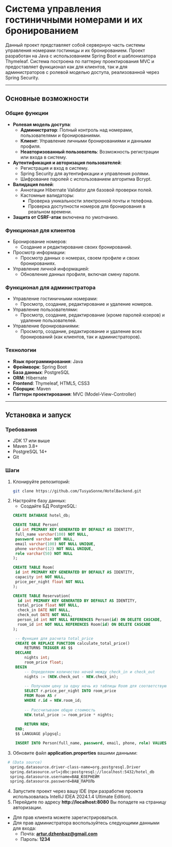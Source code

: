 # Система управления гостиничными номерами и их бронированием

Данный проект представляет собой серверную часть системы управления номерами гостиницы и их бронированием. Проект разработан на Java с использованием Spring Boot и шаблонизатора Thymeleaf. Система построена по паттерну проектирования MVC и предоставляет функционал как для клиентов, так и для администраторов с ролевой моделью доступа, реализованной через Spring Security.

---

## Основные возможности

### Общие функции
- **Ролевая модель доступа**:
  - **Администратор**: Полный контроль над номерами, пользователями и бронированиями.
  - **Клиент**: Управление личными бронированиями и данными профиля.
  - **Неавторизованный пользователь**: Возможность регистрации или входа в систему.
- **Аутентификация и авторизация пользователей**:
  - Регистрация и вход в систему.
  - Spring Security для аутентификации и управления ролями.
  - Шифрование паролей с использованием алгоритма Bcrypt.
- **Валидация полей**:
  - Аннотации Hibernate Validator для базовой проверки полей.
  - Кастомные валидаторы:
    - Проверка уникальности электронной почты и телефона.
    - Проверка доступности номеров для бронирования в реальном времени.
- **Защита от CSRF-атак** включена по умолчанию.

### Функционал для клиентов
- Бронирование номеров:
  - Создание и редактирование своих бронирований.
- Просмотр информации:
  - Просмотр данных о номерах, своем профиле и своих бронированиях.
- Управление личной информацией:
  - Обновление данных профиля, включая смену пароля.

### Функционал для администратора
- Управление гостиничными номерами:
  - Просмотр, создание, редактирование и удаление номеров.
- Управление пользователями:
  - Просмотр, создание, редактирование (кроме паролей юзеров) и удаление пользователей.
- Управление бронированиями:
  - Просмотр, создание, редактирование и удаление всех бронирований (как клиентов, так и администраторов).

### Технологии
- **Язык программирования**: Java
- **Фреймворк**: Spring Boot
- **База данных**: PostgreSQL
- **ORM**: Hibernate
- **Frontend**: Thymeleaf, HTML5, CSS3
- **Сборщик**: Maven
- **Паттерн проектирования**: MVC (Model-View-Controller)

---

## Установка и запуск

### Требования
- JDK 17 или выше
- Maven 3.8+
- PostgreSQL 14+
- Git

### Шаги
1. Клонируйте репозиторий:
   ```bash
   git clone https://github.com/TusyaSonne/HotelBackend.git
   ```
2. Настройте базу данных:
   - Создайте БД PostgreSQL:
   ```sql
   CREATE DATABASE hotel_db;
   
   CREATE TABLE Person(
    id int PRIMARY KEY GENERATED BY DEFAULT AS IDENTITY,
    full_name varchar(100) NOT NULL,
    password varchar NOT NULL,
    email varchar(100) NOT NULL UNIQUE,
    phone varchar(12) NOT NULL UNIQUE,
    role varchar(50) NOT NULL
   );

   CREATE TABLE Room(
    id int PRIMARY KEY GENERATED BY DEFAULT AS IDENTITY,
    capacity int NOT NULL,
    price_per_night float NOT NULL
   );

   CREATE TABLE Reservation(
     id int PRIMARY KEY GENERATED BY DEFAULT AS IDENTITY,
     total_price float NOT NULL,
     check_in DATE NOT NULL,
     check_out DATE NOT NULL,
     person_id int NOT NULL REFERENCES Person(id) ON DELETE CASCADE,
     room_id int NOT NULL REFERENCES Room(id) ON DELETE CASCADE
   );

    -- Функция для расчета total_price
    CREATE OR REPLACE FUNCTION calculate_total_price()
        RETURNS TRIGGER AS $$
    DECLARE
        nights int;
        room_price float;
    BEGIN
        -- Определяем количество ночей между check_in и check_out
        nights := (NEW.check_out - NEW.check_in);
    
        -- Получаем цену за одну ночь из таблицы Room для соответствующего room_id
        SELECT r.price_per_night INTO room_price
        FROM Room AS r
        WHERE r.id = NEW.room_id;
    
        -- Рассчитываем общую стоимость
        NEW.total_price := room_price * nights;
    
        RETURN NEW;
    END;
    $$ LANGUAGE plpgsql;

    INSERT INTO Person(full_name, password, email, phone, role) VALUES ('Дженбаз Артур Ринатович', '$2a$10$VWZ3wVasGQHGErfkZYolL.Mp3RROEVw7DkVUSdYEsDK7yRMU1hvz2', 'artur.dzhenbaz@gmail.com', '+78005553545', 'ROLE_ADMIN');
   ```
3. Обновите файл **application.properties** вашими данными:
  ```bash
   # (Data source)
    spring.datasource.driver-class-name=org.postgresql.Driver
    spring.datasource.url=jdbc:postgresql://localhost:5432/hotel_db
    spring.datasource.username=ВАШ_ЮЗЕРНЕЙМ
    spring.datasource.password=ВАШ_ПАРОЛЬ
   ```
4. Запустите проект через вашу IDE (при разработке проекта использовалась IntelliJ IDEA 2024.1.4 Ultimate Edition).
5. Перейдите по адресу **http://localhost:8080**
Вы попадете на страницу авторизации.
- Для прав клиента можете зарегистрироваться.
- Для прав администратора воспользуйтесь следующими данными для входа:
  - Почта: **artur.dzhenbaz@gmail.com**
  - Пароль: **1234**
